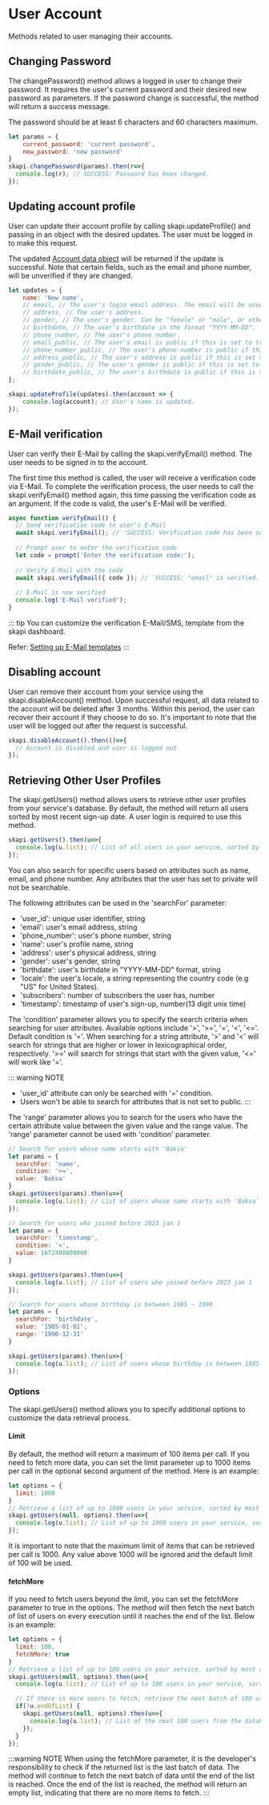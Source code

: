 # User Account

Methods related to user managing their accounts.

## Changing Password

The changePassword() method allows a logged in user to change their password. It requires the user's current password and their desired new password as parameters. If the password change is successful, the method will return a success message.

The password should be at least 6 characters and 60 characters maximum.

``` js
let params = {
    current_password: 'current password',
    new_password: 'new password'
}
skapi.changePassword(params).then(r=>{
  console.log(r); // SUCCESS: Password has been changed.
});
```

## Updating account profile

User can update their account profile by calling skapi.updateProfile() and passing in an object with the desired updates. The user must be logged in to make this request.

The updated [Account data object](/data-types/#account) will be returned if the update is successful. Note that certain fields, such as the email and phone number, will be unverified if they are changed.


``` js
let updates = {
    name: 'New name',
    // email, // The user's login email address. The email will be unverified if it is changed.
    // address, // The user's address.
    // gender, // The user's gender. Can be "female" or "male", or other values if neither of these are applicable.
    // birthdate, // The user's birthdate in the format "YYYY-MM-DD".
    // phone_number, // The user's phone number.
    // email_public, // The user's email is public if this is set to true. The email should be verified.
    // phone_number_public, // The user's phone number is public if this is set to true. The phone number should be verified.
    // address_public, // The user's address is public if this is set to true.
    // gender_public, // The user's gender is public if this is set to true.
    // birthdate_public, // The user's birthdate is public if this is set to true.
};

skapi.updateProfile(updates).then(account => {
    console.log(account); // User's name is updated.
});
```

## E-Mail verification

User can verify their E-Mail by calling the skapi.verifyEmail() method. The user needs to be signed in to the account.

The first time this method is called, the user will receive a verification code via E-Mail. To complete the verification process, the user needs to call the skapi.verifyEmail() method again, this time passing the verification code as an argument. If the code is valid, the user's E-Mail will be verified.

``` js
async function verifyEmail() {
  // Send verification code to user's E-Mail
  await skapi.verifyEmail(); // 'SUCCESS: Verification code has been sent.'
  
  // Prompt user to enter the verification code
  let code = prompt('Enter the verification code:');
  
  // Verify E-Mail with the code
  await skapi.verifyEmail({ code }); // `SUCCESS: "email" is verified.`
  
  // E-Mail is now verified
  console.log('E-Mail verified');
}
```

::: tip
You can customize the verification E-Mail/SMS, template from the skapi dashboard.

Refer: [Setting up E-Mail templates]()
:::

## Disabling account

User can remove their account from your service using the skapi.disableAccount() method. Upon successful request, all data related to the account will be deleted after 3 months. Within this period, the user can recover their account if they choose to do so. It's important to note that the user will be logged out after the request is successful.

``` js
skapi.disableAccount().then(()=>{
  // Account is disabled and user is logged out.
});
```

## Retrieving Other User Profiles

The skapi.getUsers() method allows users to retrieve other user profiles from your service's database. By default, the method will return all users sorted by most recent sign-up date. A user login is required to use this method.

``` js
skapi.getUsers().then(u=>{
  console.log(u.list); // List of all users in your service, sorted by most recent sign-up date.
});
```

You can also search for specific users based on attributes such as name, email, and phone number. Any attributes that the user has set to private will not be searchable.

The following attributes can be used in the 'searchFor' parameter:

- 'user_id': unique user identifier, string
- 'email': user's email address, string
- 'phone_number': user's phone number, string
- 'name': user's profile name, string
- 'address': user's physical address, string
- 'gender': user's gender, string
- 'birthdate': user's birthdate in "YYYY-MM-DD" format, string
- 'locale': the user's locale, a string representing the country code (e.g "US" for United States).
- 'subscribers': number of subscribers the user has, number
- 'timestamp': timestamp of user's sign-up, number(13 digit unix time)

The 'condition' parameter allows you to specify the search criteria when searching for user attributes. Available options include '>', '>=', '=', '<', '<='. Default condition is '='. When searching for a string attribute, '>' and '<' will search for strings that are higher or lower in lexicographical order, respectively. '>=' will search for strings that start with the given value, '<=' will work like '='.

::: warning NOTE
- 'user_id' attribute can only be searched with '=' condition.
- Users won't be able to search for attributes that is not set to public.
:::

The 'range' parameter allows you to search for the users who have the certain attribute value between the given value and the range value. The 'range' parameter cannot be used with 'condition' parameter.

```js
// Search for users whose name starts with 'Baksa'
let params = {
  searchFor: 'name',
  condition: '>=',
  value: 'Baksa'
}
skapi.getUsers(params).then(u=>{
  console.log(u.list); // List of users whose name starts with 'Baksa'
});

// Search for users who joined before 2023 jan 1
let params = {
  searchFor: 'timestamp',
  condition: '<',
  value: 1672498800000
}

skapi.getUsers(params).then(u=>{
  console.log(u.list); // List of users who joined before 2023 jan 1
});

// Search for users whose birthday is between 1985 ~ 1990
let params = {
  searchFor: 'birthdate',
  value: '1985-01-01',
  range: '1990-12-31'
}

skapi.getUsers(params).then(u=>{
  console.log(u.list); // List of users whose birthday is between 1985 ~ 1990
});
```

### Options

The skapi.getUsers() method allows you to specify additional options to customize the data retrieval process.

#### Limit
By default, the method will return a maximum of 100 items per call. If you need to fetch more data, you can set the limit parameter up to 1000 items per call in the optional second argument of the method. Here is an example:

``` js
let options = {
  limit: 1000
}
// Retrieve a list of up to 1000 users in your service, sorted by most recent sign-up date.
skapi.getUsers(null, options).then(u=>{
  console.log(u.list); // List of up to 1000 users in your service, sorted by most recent sign-up date.
});
```

It is important to note that the maximum limit of items that can be retrieved per call is 1000. Any value above 1000 will be ignored and the default limit of 100 will be used.

#### fetchMore
If you need to fetch users beyond the limit, you can set the fetchMore parameter to true in the options. The method will then fetch the next batch of list of users on every execution until it reaches the end of the list. Below is an example:

``` js
let options = {
  limit: 100,
  fetchMore: true
}
// Retrieve a list of up to 100 users in your service, sorted by most recent sign-up date.
skapi.getUsers(null, options).then(u=>{
  console.log(u.list); // List of up to 100 users in your service, sorted by most recent sign-up date.

  // If there is more users to fetch, retrieve the next batch of 100 users
  if(!u.endOfList) {
    skapi.getUsers(null, options).then(u=>{
      console.log(u.list); // List of the next 100 users from the database.
    });
  }
});
```

:::warning NOTE
When using the fetchMore parameter, it is the developer's responsibility to check if the returned list is the last batch of data. The method will continue to fetch the next batch of data until the end of the list is reached. Once the end of the list is reached, the method will return an empty list, indicating that there are no more items to fetch.
:::